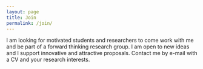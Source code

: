 ```yaml
---
layout: page
title: Join
permalink: /join/
---
```


I am looking for motivated students and researchers to come work with me and be part of a forward thinking research group. 
I am open to new ideas and I support innovative and attractive proposals. Contact me by e-mail with a CV and your research interests.


<!-- I am looking for enthusiastic students and postdocs to work with me in the Earth & Planetary Sciences department at UC Santa Cruz.

Research topics could include (but not limited to!):
- ice sheets, sea-level, and climate change
- solid Earth deformation over the ice age
- landscape evolution


Interested students should email Tamara Pico with a brief statement of research interests. In particular I would recommend the following:
1) Peruse this website and read about the different past and ongoing group research projects. To get a sense of what it is like to work in our group consider reading the Pico Group Manual.

2) Read 1-2 papers closely - it will be useful to know what topics you are interested in!

3) Write 1-2 short paragraphs describing your background and research interests, and mention any degrees you've earned.


See here for instructions on applying to graduate school at UCSC . -->


